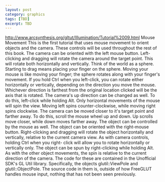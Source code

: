 ```yaml
---
layout: post
category: graphics
tags: [TBD]
excerpt: TBD 
---
```

http://www.arcsynthesis.org/gltut/Illumination/Tutorial%2009.html
Mouse Movement
This is the first tutorial that uses mouse movement to orient objects and the camera. These controls will be used throughout the rest of
this book.
The camera can be oriented with the left mouse button. Left-clicking and dragging will rotate the camera around the target point. This will
rotate both horizontally and vertically. Think of the world as a sphere. Starting to drag means placing your finger on the sphere. Moving
your mouse is like moving your finger; the sphere rotates along with your finger's movement. If you hold Ctrl when you left-click, you can
rotate either horizontally or vertically, depending on the direction you move the mouse. Whichever direction is farthest from the original
location clicked will be the axis that is rotated.
The camera's up direction can be changed as well. To do this, left-click while holding Alt. Only horizontal movements of the mouse will
spin the view. Moving left spins counter-clockwise, while moving right spins clockwise.
The camera can be moved closer to it's target point and farther away. To do this, scroll the mouse wheel up and down. Up scrolls move
closer, while down moves farther away.
The object can be controlled by the mouse as well. The object can be oriented with the right-mouse button. Right-clicking and dragging
will rotate the object horizontally and vertically, relative to the current camera view. As with camera controls, holding Ctrl when you right-
click will allow you to rotate horizontally or vertically only.
The object can be spun by right-clicking while holding Alt. As with the other object movements, the spin is relative to the current direction
of the camera.
The code for these are contained in the Unofficial SDK's GL Util library. Specifically, the objects glutil::ViewPole and glutil::ObjectPole.
The source code in them is, outside of how FreeGLUT handles mouse input, nothing that has not been seen previously.